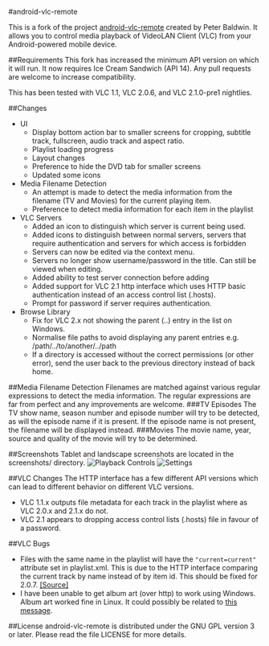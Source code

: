 #android-vlc-remote

This is a fork of the project [android-vlc-remote](https://code.google.com/p/android-vlc-remote/) created by Peter Baldwin. It allows you to control media playback of VideoLAN Client (VLC) from your Android-powered mobile device.

##Requirements
This fork has increased the minimum API version on which it will run. It now requires Ice Cream Sandwich (API 14). Any pull requests are welcome to increase compatibility.

This has been tested with VLC 1.1, VLC 2.0.6, and VLC 2.1.0-pre1 nightlies.

##Changes

* UI
    * Display bottom action bar to smaller screens for cropping, subtitle track, fullscreen, audio track and aspect ratio.
    * Playlist loading progress
    * Layout changes
    * Preference to hide the DVD tab for smaller screens
    * Updated some icons
* Media Filename Detection
    * An attempt is made to detect the media information from the filename (TV and Movies) for the current playing item.
    * Preference to detect media information for each item in the playlist
* VLC Servers
    * Added an icon to distinguish which server is current being used.
    * Added icons to distinguish between normal servers, servers that require authentication and servers for which access is forbidden
    * Servers can now be edited via the context menu.
    * Servers no longer show username/password in the title. Can still be viewed when editing.
    * Added ability to test server connection before adding
    * Added support for VLC 2.1 http interface which uses HTTP basic authentication instead of an access control list (.hosts).
    * Prompt for password if server requires authentication.
* Browse Library
    * Fix for VLC 2.x not showing the parent (..) entry in the list on Windows.
    * Normalise file paths to avoid displaying any parent entries e.g. /path/../to/another/../path
    * If a directory is accessed without the correct permissions (or other error), send the user back to the previous directory instead of back home.

##Media Filename Detection
Filenames are matched against various regular expressions to detect the media information. The regular expressions are far from perfect and any improvements are welcome.
###TV Episodes
The TV show name, season number and episode number will try to be detected, as will the episode name if it is present. If the episode name is not present, the filename will be displayed instead.
###Movies
The movie name, year, source and quality of the movie will try to be determined.

##Screenshots
Tablet and landscape screenshots are located in the screenshots/ directory.
![Playback Controls](https://raw.github.com/samicemalone/android-vlc-remote/master/screenshots/HTC.Desire.ICS.png)
![Settings](https://raw.github.com/samicemalone/android-vlc-remote/master/screenshots/Settings.HTC.Desire.ICS.png)

##VLC Changes
The HTTP interface has a few different API versions which can lead to different behavior on different VLC versions.

* VLC 1.1.x outputs file metadata for each track in the playlist where as VLC 2.0.x and 2.1.x do not.
* VLC 2.1 appears to dropping access control lists (.hosts) file in favour of a password.

##VLC Bugs
* Files with the same name in the playlist will have the `"current=current"` attribute set in playlist.xml. This is due to the HTTP interface comparing the current track by name instead of by item id. This should be fixed for 2.0.7. [[Source]](http://mailman.videolan.org/pipermail/vlc-commits/2013-April/019895.html)
* I have been unable to get album art (over http) to work using Windows. Album art worked fine in Linux. It could possibly be related to [this message](http://lists.w3.org/Archives/Public/www-archive/2011Oct/0022.html).

##License
android-vlc-remote is distributed under the GNU GPL version 3 or later.
Please read the file LICENSE for more details.